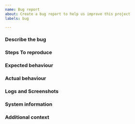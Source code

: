 ```yaml
---
name: Bug report
about: Create a bug report to help us improve this project
labels: bug

---
```


### Describe the bug

<!-- A clear and concise description of what the bug is. -->

### Steps To reproduce

<!-- A concise, repeatable, example of how to reproduce the issue. -->

### Expected behaviour

<!-- A clear and concise description of what you expected to happen. -->

### Actual behaviour

<!-- A clear and concise description of what actually happened. If an exception occurred, please include a stack trace if available. -->

### Logs and Screenshots

<!-- If applicable, add links to workflow logs or screenshots to help explain your problem. -->

### System information

<!--
- OS: [e.g. Windows 10]
- Application Version [e.g. Git commit SHA]
- .NET version (e.g. output from `dotnet --info`)
-->

### Additional context

<!-- Add any other context about the problem here. -->
